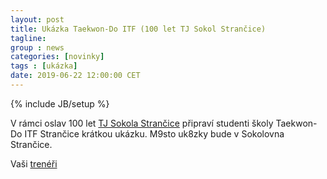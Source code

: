 ```yaml
---
layout: post
title: Ukázka Taekwon-Do ITF (100 let TJ Sokol Strančice)
tagline: 
group : news
categories: [novinky]
tags : [ukázka]
date: 2019-06-22 12:00:00 CET
---
```

{% include JB/setup %}

V rámci oslav 100 let [TJ Sokola Strančice](https://sokol-strancice.webnode.cz/news/plan-akci-v-sokolovne/) připraví studenti školy Taekwon-Do ITF Strančice krátkou ukázku.
M9sto uk8zky bude v Sokolovna Strančice.

Vaši [trenéři](/treneri)
